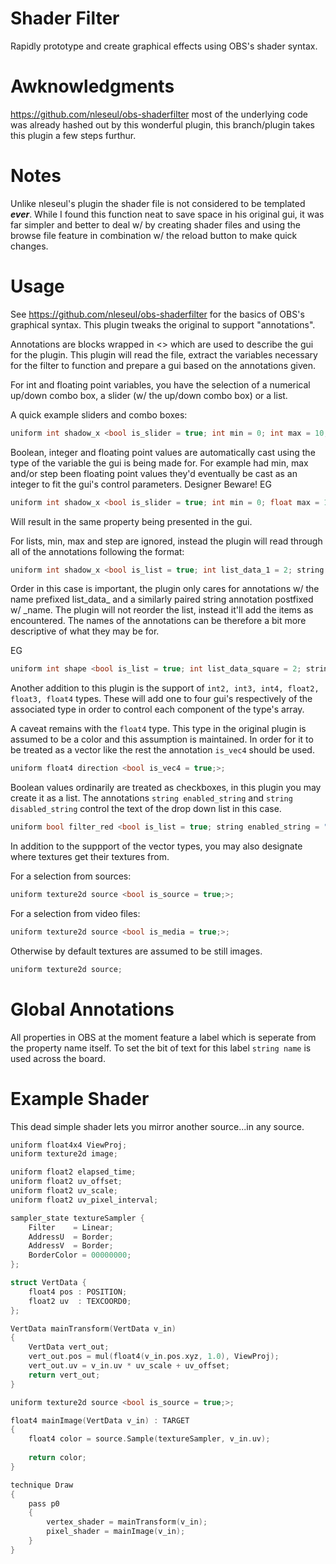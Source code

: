 # Shader Filter
Rapidly prototype and create graphical effects using OBS's shader syntax.

# Awknowledgments
https://github.com/nleseul/obs-shaderfilter most of the underlying code was already hashed out by this wonderful plugin, this branch/plugin takes this plugin a few steps furthur.

# Notes
Unlike nleseul's plugin the shader file is not considered to be templated ***ever***. While I found this function neat to save space in his original gui, it was far simpler and better to deal w/ by creating shader files and using the browse file feature in combination w/ the reload button to make quick changes.

# Usage
See https://github.com/nleseul/obs-shaderfilter for the basics of OBS's graphical syntax. This plugin tweaks the original to support "annotations".

Annotations are blocks wrapped in <> which are used to describe the gui for the plugin. This plugin will read the file, extract the
variables necessary for the filter to function and prepare a gui based on the annotations given.

For int and floating point variables, you have the selection of a numerical up/down combo box, a slider (w/ the up/down combo box) or a list.

A quick example sliders and combo boxes:
```c
uniform int shadow_x <bool is_slider = true; int min = 0; int max = 10; int step = 1;>;
```

Boolean, integer and floating point values are automatically cast using the type of the variable the gui is being made for.
For example had min, max and/or step been floating point values they'd eventually be cast as an integer to fit the gui's control parameters.
Designer Beware!
EG
```c
uniform int shadow_x <bool is_slider = true; int min = 0; float max = 10.3; int step = 1;>;
```
Will result in the same property being presented in the gui.

For lists, min, max and step are ignored, instead the plugin will read through all of the annotations following the format:
```c
uniform int shadow_x <bool is_list = true; int list_data_1 = 2; string list_item_1_name = "2";>;
```

Order in this case is important, the plugin only cares for annotations w/ the name prefixed list_data_ and a similarly paired string annotation postfixed w/ _name.
The plugin will not reorder the list, instead it'll add the items as encountered. The names of the annotations can be therefore a bit more descriptive of what they may be
for.

EG
```c
uniform int shape <bool is_list = true; int list_data_square = 2; string list_item_square_name = "Square";>;
```

Another addition to this plugin is the support of `int2, int3, int4, float2, float3, float4` types. These will add one to four gui's
respectively of the associated type in order to control each component of the type's array.

A caveat remains with the `float4` type. This type in the original plugin is assumed to be a color and this assumption is maintained.
In order for it to be treated as a vector like the rest the annotation `is_vec4` should be used.

```c
uniform float4 direction <bool is_vec4 = true;>;
```

Boolean values ordinarily are treated as checkboxes, in this plugin you may create it as a list. The annotations `string enabled_string` and `string disabled_string` control the text of the drop down list in this case. 

```c
uniform bool filter_red <bool is_list = true; string enabled_string = "Red Filter"; string disabled_string = "Off";>;
```

In addition to the suppport of the vector types, you may also designate where textures get their textures from.

For a selection from sources:
```c
uniform texture2d source <bool is_source = true;>;
```

For a selection from video files:
```c
uniform texture2d source <bool is_media = true;>;
```

Otherwise by default textures are assumed to be still images.
```c
uniform texture2d source;
```

# Global Annotations
All properties in OBS at the moment feature a label which is seperate from the property name itself. To set the bit of text for this label `string name` is used across the board.

# Example Shader
This dead simple shader lets you mirror another source...in any source.
```c
uniform float4x4 ViewProj;
uniform texture2d image;

uniform float2 elapsed_time;
uniform float2 uv_offset;
uniform float2 uv_scale;
uniform float2 uv_pixel_interval;

sampler_state textureSampler {
	Filter    = Linear;
	AddressU  = Border;
	AddressV  = Border;
	BorderColor = 00000000;
};

struct VertData {
	float4 pos : POSITION;
	float2 uv  : TEXCOORD0;
};

VertData mainTransform(VertData v_in)
{
	VertData vert_out;
	vert_out.pos = mul(float4(v_in.pos.xyz, 1.0), ViewProj);
	vert_out.uv = v_in.uv * uv_scale + uv_offset;
	return vert_out;
}

uniform texture2d source <bool is_source = true;>;

float4 mainImage(VertData v_in) : TARGET
{    
    float4 color = source.Sample(textureSampler, v_in.uv);
	
    return color;
}

technique Draw
{
	pass p0
	{
		vertex_shader = mainTransform(v_in);
		pixel_shader = mainImage(v_in);
	}
}
```